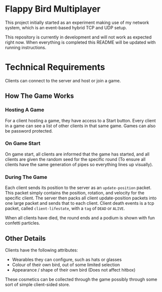 # Flappy Bird Multiplayer

This project initially started as an experiment making use of my network system, which is an event-based hybrid TCP and UDP setup.

This repository is currently in development and will not work as expected right now. When everything is completed this README will be updated with running instructions.

# Technical Requirements

Clients can connect to the server and host or join a game.

## How The Game Works

### Hosting A Game

For a client hosting a game, they have access to a Start button. Every client in a game can see a list of other clients in that same game. Games can also be password protected.

### On Game Start

On game start, all clients are informed that the game has started, and all clients are given the random seed for the specific round (To ensure all clients have the same generation of pipes so everything lines up visually).

### During The Game

Each client sends its position to the server as an `update-position` packet. This packet simply contains the position, rotation, and velocity for the specific client. The server then packs all client update-position packets into one large packet and sends that to each client. Client death events is a tcp packet, called `client-lifestate`, with a `tag` of `DEAD` or `ALIVE`.

When all clients have died, the round ends and a podium is shown with fun confetti particles.

## Other Details

Clients have the following attributes:

* Wearables they can configure, such as hats or glasses
* Colour of their own bird, out of some limited selection
* Appearance / shape of their own bird (Does not affect hitbox)

These cosmetics can be collected through the game possibly through some sort of simple client-sided store.
